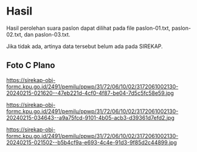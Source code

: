 # Hasil

Hasil perolehan suara paslon dapat dilihat pada file paslon-01.txt, paslon-02.txt, dan paslon-03.txt.

Jika tidak ada, artinya data tersebut belum ada pada SIREKAP.

## Foto C Plano

https://sirekap-obj-formc.kpu.go.id/2491/pemilu/ppwp/31/72/06/10/02/3172061002130-20240215-021620--47eb221d-4cf0-4f87-be04-7d5c5fc58e59.jpg

https://sirekap-obj-formc.kpu.go.id/2491/pemilu/ppwp/31/72/06/10/02/3172061002130-20240215-034643--a9a75fcd-9101-4b05-acb3-d39361d7efd2.jpg

https://sirekap-obj-formc.kpu.go.id/2491/pemilu/ppwp/31/72/06/10/02/3172061002130-20240215-021502--b5b4cf9a-e693-4c4e-91d3-9f85d2c44899.jpg

